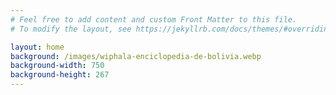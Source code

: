```yaml
---
# Feel free to add content and custom Front Matter to this file.
# To modify the layout, see https://jekyllrb.com/docs/themes/#overriding-theme-defaults

layout: home
background: /images/wiphala-enciclopedia-de-bolivia.webp
background-width: 750
background-height: 267
---
```

